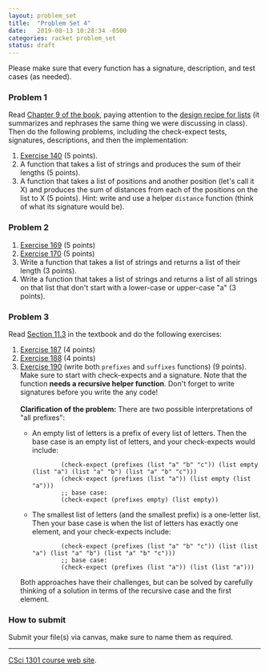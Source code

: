 ```yaml
---
layout: problem_set
title:  "Problem Set 4"
date:   2019-08-13 10:28:34 -0500
categories: racket problem_set
status: draft
---
```


Please make sure that every function has a signature, description, and
test cases (as needed).

### Problem 1

Read [Chapter 9 of the
book,](https://htdp.org/2019-02-24/part_two.html#%28part._ch~3adesign-lists%29)
paying attention to the [design recipe for
lists](https://htdp.org/2019-02-24/part_two.html#%28counter._%28figure._fig~3atemplate-q%29%29)
(it summarizes and rephrases the same thing we were discussing in
class).\
Then do the following problems, including the check-expect tests,
signatures, descriptions, and then the implementation:

1.  [Exercise
    140](https://htdp.org/2019-02-24/part_two.html#%28counter._%28exercise._list-and%29%29)
    (5 points).
2.  A function that takes a list of strings and produces the sum of
    their lengths (5 points).
3.  A function that takes a list of positions and another position
    (let\'s call it X) and produces the sum of distances from each of
    the positions on the list to X (5 points). Hint: write and use a
    helper `distance` function (think of what its signature would be).

### Problem 2

1.  [Exercise
    169](https://htdp.org/2019-02-24/part_two.html#%28counter._%28exercise._work3%29%29)
    (5 points)
2.  [Exercise
    170](https://htdp.org/2019-02-24/part_two.html#%28counter._%28exercise._work4%29%29)
    (5 points)
3.  Write a function that takes a list of strings and returns a list of
    their length (3 points).
4.  Write a function that takes a list of strings and returns a list of
    all strings on that list that don\'t start with a lower-case or
    upper-case \"a\" (3 points).

### Problem 3

Read [Section
11.3](https://htdp.org/2019-02-24/part_two.html#%28part._sec~3asort.I%29)
in the textbook and do the following exercises:

1.  [Exercise
    187](https://htdp.org/2019-02-24/part_two.html#%28counter._%28exercise._ex~3asort1-b%29%29)
    (4 points)
2.  [Exercise
    188](https://htdp.org/2019-02-24/part_two.html#%28counter._%28exercise._ex~3asort1%29%29)
    (4 points)
3.  [Exercise
    190](https://htdp.org/2019-02-24/part_two.html#%28counter._%28exercise._ex~3aprefix-bsl%29%29)
    (write both `prefixes` and `suffixes` functions) (9 points). Make
    sure to start with check-expects and a signature. Note that the
    function **needs a recursive helper function**. Don\'t forget to
    write signatures before you write the any code!\
    \
    **Clarification of the problem:** There are two possible
    interpretations of \"all prefixes\":
    -   An empty list of letters is a prefix of every list of letters.
        Then the base case is an empty list of letters, and your
        check-expects would include:

                    (check-expect (prefixes (list "a" "b" "c")) (list empty (list "a") (list "a" "b") (list "a" "b" "c")))
                    (check-expect (prefixes (list "a")) (list empty (list "a")))
                    ;; base case:
                    (check-expect (prefixes empty) (list empty))


    -   The smallest list of letters (and the smallest prefix) is a
        one-letter list. Then your base case is when the list of letters
        has exactly one element, and your check-expects include:

                    (check-expect (prefixes (list "a" "b" "c")) (list (list "a") (list "a" "b") (list "a" "b" "c")))
                    ;; base case:
                    (check-expect (prefixes (list "a")) (list (list "a")))


    Both approaches have their challenges, but can be solved by
    carefully thinking of a solution in terms of the recursive case and
    the first element.

### How to submit

Submit your file(s) via canvas, make sure to name them as required.

------------------------------------------------------------------------

[CSci 1301 course web site](../index.html).
